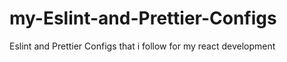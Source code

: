 # my-Eslint-and-Prettier-Configs
Eslint and Prettier Configs that i follow for my react development

